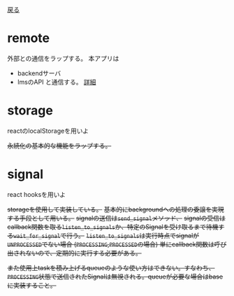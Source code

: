 [戻る](../README.md)

# remote

外部との通信をラップする。
本アプリは
- backendサーバ
- lmsのAPI
と通信する。
[詳細](./remote/README.md)

# storage

reactのlocalStorageを用いよ

~~永続化の基本的な機能をラップする。~~

# signal

react hooksを用いよ

~~storageを使用して実装している。~~
~~基本的にbackgroundへの処理の委譲を実現する手段として用いる。~~
~~signalの送信は`send_signal`メソッド、~~
~~signalの受信はcallback関数を取る`listen_to_signals`か、特定のSignalを受け取るまで待機する`wait_for_signal`で行う。~~
~~`listen_to_signals`は実行時点でsignalが`UNPROCESSED`でない場合 (`PROCESSING`,`PROCESSED`の場合) 単にcallback関数は呼び出されないので、定期的に実行する必要がある。~~

~~また使用上taskを積み上げるqueueのような使い方はできない。すなわち、`PROCESSING`状態で送信されたSignalは無視される。queueが必要な場合はbaseに実装すること。~~
